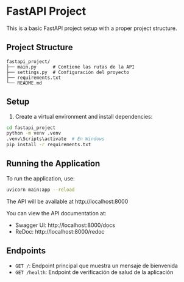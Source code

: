 # FastAPI Project

This is a basic FastAPI project setup with a proper project structure.

## Project Structure
```
fastapi_project/
├── main.py      # Contiene las rutas de la API
├── settings.py  # Configuración del proyecto
├── requirements.txt
└── README.md
```

## Setup

1. Create a virtual environment and install dependencies:
```bash
cd fastapi_project
python -m venv .venv
.venv\Scripts\activate  # En Windows
pip install -r requirements.txt
```

## Running the Application

To run the application, use:
```bash
uvicorn main:app --reload
```

The API will be available at http://localhost:8000

You can view the API documentation at:
- Swagger UI: http://localhost:8000/docs
- ReDoc: http://localhost:8000/redoc

## Endpoints

- `GET /`: Endpoint principal que muestra un mensaje de bienvenida
- `GET /health`: Endpoint de verificación de salud de la aplicación 
